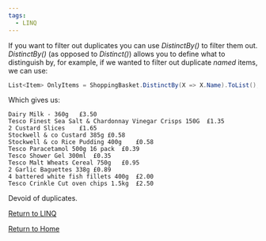 ```yaml
---
tags:
  - LINQ
---
```

If you want to filter out duplicates you can use _DistinctBy()_ to filter them out. _DistinctBy()_ (as opposed to _Distinct()_) allows you to define what to distinguish by, for example, if we wanted to filter out duplicate _named_ items, we can use:
```C#
List<Item> OnlyItems = ShoppingBasket.DistinctBy(X => X.Name).ToList();
```

Which gives us:
```
Dairy Milk - 360g	£3.50
Tesco Finest Sea Salt & Chardonnay Vinegar Crisps 150G	£1.35
2 Custard Slices	£1.65
Stockwell & co Custard 385g	£0.58
Stockwell & co Rice Pudding 400g	£0.58
Tesco Paracetamol 500g 16 pack	£0.39
Tesco Shower Gel 300ml	£0.35
Tesco Malt Wheats Cereal 750g	£0.95
2 Garlic Baguettes 338g	£0.89
4 battered white fish fillets 400g	£2.00
Tesco Crinkle Cut oven chips 1.5kg	£2.50
```
Devoid of duplicates.

[Return to LINQ](_LINQ.md)

[Return to Home](Home)
